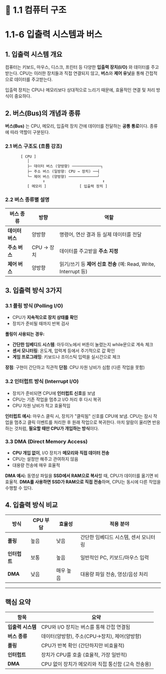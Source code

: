 # 📘 1.1 컴퓨터 구조


# 1.1-6 입출력 시스템과 버스

## 1. 입출력 시스템 개요

컴퓨터는 키보드, 마우스, 디스크, 프린터 등 다양한 **입출력 장치(I/O)** 와 데이터를 주고받는다. CPU는 이러한 장치들과 직접 연결되지 않고, **버스**와 **제어 유닛**을 통해 간접적으로 데이터를 주고받는다.

입출력 장치는 CPU나 메모리보다 상대적으로 느리기 때문에, 효율적인 연결 및 처리 방식이 중요하다.

## 2. 버스(Bus)의 개념과 종류

**버스(Bus)** 는 CPU, 메모리, 입출력 장치 간에 데이터를 전달하는 **공통 통로**이다. 종류에 따라 역할이 구분된다.

### 2.1 버스 구조도 (흐름 강조)

```
       [ CPU ]
          │
          ├─ 데이터 버스 (양방향) ─────────────┐
          ├─ 주소 버스 (일방향: CPU → 장치) ──┤
          └─ 제어 버스 (양방향) ─────────────┘
                 ↕                          ↕
          [ 메모리 ]               [ 입출력 장치 ]
```

### 2.2 버스 종류별 설명

| 버스 종류 | 방향 | 역할 |
|-----------|------|------|
| **데이터 버스** | 양방향 | 명령어, 연산 결과 등 실제 데이터를 전달 |
| **주소 버스** | CPU → 장치 | 데이터를 주고받을 **주소 지정** |
| **제어 버스** | 양방향 | 읽기/쓰기 등 **제어 신호 전송** (예: Read, Write, Interrupt 등) |

## 3. 입출력 방식 3가지

### 3.1 폴링 방식 (Polling I/O)
* CPU가 **지속적으로 장치 상태를 확인**
* 장치가 준비될 때까지 반복 검사

**폴링이 사용되는 경우:**
- **간단한 임베디드 시스템**: 아두이노에서 버튼이 눌렸는지 while문으로 계속 체크
- **센서 모니터링**: 온도계, 압력계 등에서 주기적으로 값 확인
- **게임 프로그래밍**: 키보드나 조이스틱 입력을 실시간으로 체크

**장점**: 구현이 간단하고 직관적
**단점**: CPU 자원 낭비가 심함 (다른 작업을 못함)

### 3.2 인터럽트 방식 (Interrupt I/O)
* 장치가 준비되면 CPU에 **인터럽트 신호**를 보냄
* CPU는 기존 작업을 멈추고 I/O 처리 후 다시 복귀
* CPU 자원 낭비가 적고 효율적임

**인터럽트 예시:**
마우스 클릭 시, 장치가 "클릭됨" 신호를 CPU에 보냄. CPU는 잠시 작업을 멈추고 클릭 이벤트를 처리한 후 원래 작업으로 복귀한다. 마치 알람이 울리면 반응하는 것처럼, **필요할 때만 CPU가 개입하는 방식**이다.

### 3.3 DMA (Direct Memory Access)
* **CPU 개입 없이**, I/O 장치가 **메모리와 직접 데이터 전송**
* CPU는 설정만 해주고 관여하지 않음
* 대용량 전송에 매우 효율적

**DMA 예시:**
동영상 파일을 **SSD에서 RAM으로 복사**할 때, CPU가 데이터를 옮기면 비효율적. **DMA를 사용하면 SSD가 RAM으로 직접 전송**하며, CPU는 동시에 다른 작업을 수행할 수 있다.

## 4. 입출력 방식 비교

| 방식 | CPU 부담 | 효율성 | 적용 분야 |
|------|----------|--------|-----------|
| **폴링** | 높음 | 낮음 | 간단한 임베디드 시스템, 센서 모니터링 |
| **인터럽트** | 보통 | 높음 | 일반적인 PC, 키보드/마우스 입력 |
| **DMA** | 낮음 | 매우 높음 | 대용량 파일 전송, 영상/음성 처리 |

---

## 핵심 요약

| 항목 | 요약 |
|------|------|
| **입출력 시스템** | CPU와 I/O 장치는 버스를 통해 간접 연결됨 |
| **버스 종류** | 데이터(양방향), 주소(CPU→장치), 제어(양방향) |
| **폴링** | CPU가 반복 확인 (간단하지만 비효율적) |
| **인터럽트** | 장치가 CPU를 호출 (효율적, 가장 일반적) |
| **DMA** | CPU 없이 장치가 메모리와 직접 통신함 (고속 전송용) |